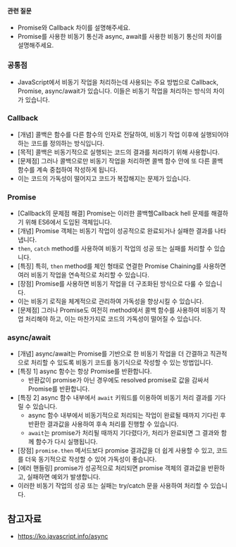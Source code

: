 #### 관련 질문
- Promise와 Callback 차이를 설명해주세요.
- Promise를 사용한 비동기 통신과 async, await를 사용한 비동기 통신의 차이를 설명해주세요.

### 공통점
- JavaScript에서 비동기 작업을 처리하는데 사용되는 주요 방법으로 Callback, Promise, async/await가 있습니다. 이들은 비동기 작업을 처리하는 방식의 차이가 있습니다.

### Callback
- [개념] 콜백은 함수를 다른 함수의 인자로 전달하여, 비동기 작업 이후에 실행되어야 하는 코드를 정의하는 방식입니다.
- [목적] 콜백은 비동기적으로 실행되는 코드의 결과를 처리하기 위해 사용합니다.
- [문제점] 그러나 콜백으로만 비동기 작업을 처리하면 콜백 함수 안에 또 다른 콜백 함수를 계속 중첩하여 작성하게 됩니다.
- 이는 코드의 가독성이 떨어지고 코드가 복잡해지는 문제가 있습니다.

### Promise
- [Callback의 문제점 해결] Promise는 이러한 콜백헬Callback hell 문제를 해결하기 위해 ES6에서 도입된 객체입니다.
- [개념] Promise 객체는 비동기 작업이 성공적으로 완료되거나 실패한 결과를 나타냅니다.
- `then`, `catch` method를 사용하여 비동기 작업의 성공 또는 실패를 처리할 수 있습니다.
- [특징] 특히, `then` method를 체인 형태로 연결한 Promise Chaining를 사용하면 여러 비동기 작업을 연속적으로 처리할 수 있습니다.
- [장점] Promise를 사용하면 비동기 작업을 더 구조화된 방식으로 다룰 수 있습니다.
- 이는 비동기 로직을 체계적으로 관리하여 가독성을 향상시킬 수 있습니다.
- [문제점] 그러나 Promise도 여전히 method에서 콜백 함수를 사용하여 비동기 작업 처리해야 하고, 이는 마찬가지로 코드의 가독성이 떨어질 수 있습니다.

### async/await
- [개념] async/await는 Promise를 기반으로 한 비동기 작업을 더 간결하고 직관적으로 처리할 수 있도록 비동기 코드를 동기식으로 작성할 수 있는 방법입니다.
- [특징 1] async 함수는 항상 Promise를 반환합니다. 
	- 반환값이 promise가 아닌 경우에도 resolved promise로 값을 감싸서 Promise를 반환합니다. 
- [특징 2] async 함수 내부에서 `await` 키워드를 이용하여 비동기 처리 결과를 기다릴 수 있습니다.
	- async 함수 내부에서 비동기적으로 처리되는 작업이 완료될 때까지 기다린 후 반환한 결과값을 사용하여 후속 처리를 진행할 수 있습니다.
	- `await`는 promise가 처리될 때까지 기다렸다가, 처리가 완료되면 그 결과와 함께 함수가 다시 실행됩니다.
- [장점] `promise.then` 메서드보다 promise 결과값을 더 쉽게 사용할 수 있고, 코드를 더욱 동기적으로 작성할 수 있어 가독성이 좋습니다.
- [에러 핸들링] promise가 성공적으로 처리되면 promise 객체의 결과값을 반환하고, 실패하면 예외가 발생합니다.
- 이러한 비동기 작업의 성공 또는 실패는 try/catch 문을 사용하여 처리할 수 있습니다.

## 참고자료
- https://ko.javascript.info/async